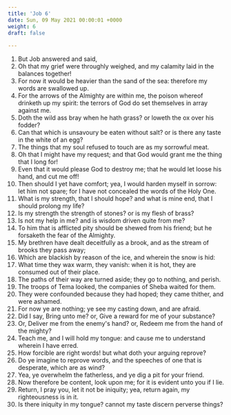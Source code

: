 ```yaml
---
title: 'Job 6'
date: Sun, 09 May 2021 00:00:01 +0000
weight: 6
draft: false
  
---
```


1. But Job answered and said,
2. Oh that my grief were throughly weighed, and my calamity laid in the balances together!
3. For now it would be heavier than the sand of the sea: therefore my words are swallowed up.
4. For the arrows of the Almighty are within me, the poison whereof drinketh up my spirit: the terrors of God do set themselves in array against me.
5. Doth the wild ass bray when he hath grass? or loweth the ox over his fodder?
6. Can that which is unsavoury be eaten without salt? or is there any taste in the white of an egg?
7. The things that my soul refused to touch are as my sorrowful meat.
8. Oh that I might have my request; and that God would grant me the thing that I long for!
9. Even that it would please God to destroy me; that he would let loose his hand, and cut me off!
10. Then should I yet have comfort; yea, I would harden myself in sorrow: let him not spare; for I have not concealed the words of the Holy One.
11. What is my strength, that I should hope? and what is mine end, that I should prolong my life?
12. Is my strength the strength of stones? or is my flesh of brass?
13. Is not my help in me? and is wisdom driven quite from me?
14. To him that is afflicted pity should be shewed from his friend; but he forsaketh the fear of the Almighty.
15. My brethren have dealt deceitfully as a brook, and as the stream of brooks they pass away;
16. Which are blackish by reason of the ice, and wherein the snow is hid:
17. What time they wax warm, they vanish: when it is hot, they are consumed out of their place.
18. The paths of their way are turned aside; they go to nothing, and perish.
19. The troops of Tema looked, the companies of Sheba waited for them.
20. They were confounded because they had hoped; they came thither, and were ashamed.
21. For now ye are nothing; ye see my casting down, and are afraid.
22. Did I say, Bring unto me? or, Give a reward for me of your substance?
23. Or, Deliver me from the enemy's hand? or, Redeem me from the hand of the mighty?
24. Teach me, and I will hold my tongue: and cause me to understand wherein I have erred.
25. How forcible are right words! but what doth your arguing reprove?
26. Do ye imagine to reprove words, and the speeches of one that is desperate, which are as wind?
27. Yea, ye overwhelm the fatherless, and ye dig a pit for your friend.
28. Now therefore be content, look upon me; for it is evident unto you if I lie.
29. Return, I pray you, let it not be iniquity; yea, return again, my righteousness is in it.
30. Is there iniquity in my tongue? cannot my taste discern perverse things?
